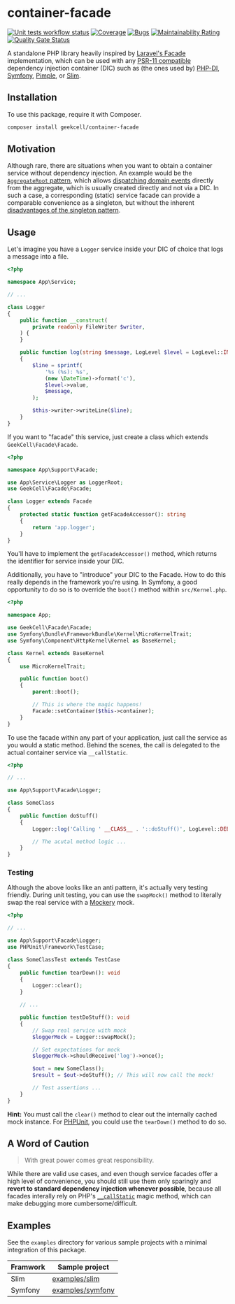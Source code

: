 # container-facade

[![Unit tests workflow status](https://github.com/geekcell/container-facade/actions/workflows/tests.yaml/badge.svg)](https://github.com/geekcell/container-facade/actions/workflows/tests.yml) [![Coverage](https://sonarcloud.io/api/project_badges/measure?project=geekcell_container-facade&metric=coverage)](https://sonarcloud.io/summary/new_code?id=geekcell_container-facade) [![Bugs](https://sonarcloud.io/api/project_badges/measure?project=geekcell_container-facade&metric=bugs)](https://sonarcloud.io/summary/new_code?id=geekcell_container-facade) [![Maintainability Rating](https://sonarcloud.io/api/project_badges/measure?project=geekcell_container-facade&metric=sqale_rating)](https://sonarcloud.io/summary/new_code?id=geekcell_container-facade) [![Quality Gate Status](https://sonarcloud.io/api/project_badges/measure?project=geekcell_container-facade&metric=alert_status)](https://sonarcloud.io/summary/new_code?id=geekcell_container-facade)

A standalone PHP library heavily inspired by [Laravel's Facade](https://laravel.com/docs/master/facades) implementation, which can be used with any [PSR-11 compatible](https://www.php-fig.org/psr/psr-11/) dependency injection container (DIC) such as (the ones used by) [PHP-DI](https://php-di.org/), [Symfony](https://symfony.com/), [Pimple](https://github.com/silexphp/Pimple), or [Slim](https://www.slimframework.com/). 

## Installation

To use this package, require it with Composer.

```bash
composer install geekcell/container-facade
```

## Motivation

Although rare, there are situations when you want to obtain a container service without dependency injection. An example would be the [`AggregateRoot` pattern](https://martinfowler.com/bliki/DDD_Aggregate.html), which allows [dispatching domain events](https://learn.microsoft.com/en-us/dotnet/architecture/microservices/microservice-ddd-cqrs-patterns/domain-events-design-implementation) directly from the aggregate, which is usually created directly and not via a DIC. In such a case, a corresponding (static) service facade can provide a comparable convenience as a singleton, but without the inherent [disadvantages of the singleton pattern](https://stackoverflow.com/a/138012).

## Usage

Let's imagine you have a `Logger` service inside your DIC of choice that logs a message into a file.

```php
<?php

namespace App\Service;

// ...

class Logger
{
    public function __construct(
        private readonly FileWriter $writer,
    ) {
    }

    public function log(string $message, LogLevel $level = LogLevel::INFO): void
    {
        $line = sprintf(
            '%s (%s): %s', 
            (new \DateTime)->format('c'),
            $level->value,
            $message,
        );

        $this->writer->writeLine($line);
    }
}
```

If you want to "facade" this service, just create a class which extends `GeekCell\Facade\Facade`.

```php
<?php

namespace App\Support\Facade;

use App\Service\Logger as LoggerRoot;
use GeekCell\Facade\Facade;

class Logger extends Facade
{
    protected static function getFacadeAccessor(): string
    {
        return 'app.logger';
    }
}
```

You'll have to implement the `getFacadeAccessor()` method, which returns the identifier for service inside your DIC.

Additionally, you have to "introduce" your DIC to the Facade. How to do this really depends in the framework you're using. In Symfony, a good opportunity to do so is to override the `boot()` method within `src/Kernel.php`.

```php
<?php

namespace App;

use GeekCell\Facade\Facade;
use Symfony\Bundle\FrameworkBundle\Kernel\MicroKernelTrait;
use Symfony\Component\HttpKernel\Kernel as BaseKernel;

class Kernel extends BaseKernel
{
    use MicroKernelTrait;

    public function boot()
    {
        parent::boot();

        // This is where the magic happens!
        Facade::setContainer($this->container);
    }
}
```

To use the facade within any part of your application, just call the service as you would a static method. Behind the scenes, the call is delegated to the actual container service via `__callStatic`.

```php
<?php

// ...

use App\Support\Facade\Logger;

class SomeClass
{
    public function doStuff()
    {
        Logger::log('Calling ' __CLASS__ . '::doStuff()', LogLevel::DEBUG);

        // The acutal method logic ...
    }
}
```

### Testing

Although the above looks like an anti pattern, it's actually very testing friendly. During unit testing, you can use the `swapMock()` method to literally swap the real service with a [Mockery](https://github.com/mockery/mockery) mock.

```php
<?php

// ...

use App\Support\Facade\Logger;
use PHPUnit\Framework\TestCase;

class SomeClassTest extends TestCase
{
    public function tearDown(): void
    {
        Logger::clear();
    }

    // ...

    public function testDoStuff(): void
    {
        // Swap real service with mock
        $loggerMock = Logger::swapMock();

        // Set expectations for mock
        $loggerMock->shouldReceive('log')->once();

        $out = new SomeClass();
        $result = $out->doStuff(); // This will now call the mock!

        // Test assertions ...
    }
}
```

**Hint:** You must call the `clear()` method to clear out the internally cached mock instance. For [PHPUnit](https://phpunit.de/), you could use the `tearDown()` method to do so.

## A Word of Caution

> With great power comes great responsibility.

While there are valid use cases, and even though service facades offer a high level of convenience, you should still use them only sparingly and **revert to standard dependency injection whenever possible**, because all facades interally rely on PHP's [`__callStatic`](https://www.php.net/manual/de/language.oop5.overloading.php#object.callstatic) magic method, which can make debugging more cumbersome/difficult.

## Examples

See the `examples` directory for various sample projects with a minimal integration of this package.

| Framwork    | Sample project                       |
| ----------- | ------------------------------------ |
| Slim        | [examples/slim](examples/slim)       |
| Symfony     | [examples/symfony](examples/symfony) |
